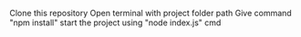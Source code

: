 Clone this repository
Open terminal with project folder path
Give command "npm install"
start the project using "node index.js" cmd
